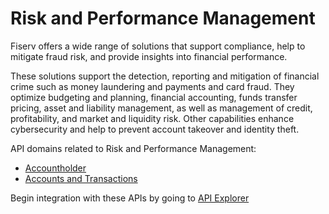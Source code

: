 # Risk and Performance Management

Fiserv offers a wide range of solutions that support compliance, help to mitigate fraud risk, and provide insights into financial performance. 


These solutions support the detection, reporting and mitigation of financial crime such as money laundering and payments and card fraud. They optimize budgeting and planning, financial accounting, funds transfer pricing, asset and liability management, as well as management of credit, profitability, and market and liquidity risk. Other capabilities enhance cybersecurity and help to prevent account takeover and identity theft. 

API domains related to Risk and Performance Management: 
- [Accountholder](?path=docs/fintechs/accountholder.md "Click to open")
- [Accounts and Transactions](?path=docs/fintechs/acct-and-transactions.md "Click to open")


Begin integration with these APIs by going to [API Explorer](?path=docs//)

